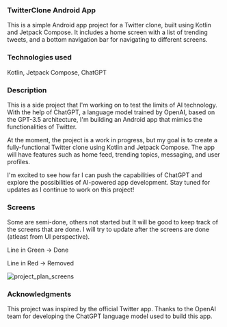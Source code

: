 <h3>TwitterClone Android App</h3>

This is a simple Android app project for a Twitter clone, built using Kotlin and Jetpack Compose. It includes a home screen with a list of trending tweets, and a bottom navigation bar for navigating to different screens.

 <h3>Technologies used</h3>

Kotlin, Jetpack Compose, ChatGPT

 <h3>Description</h3>
This is a side project that I'm working on to test the limits of AI technology. With the help of ChatGPT, a language model trained by OpenAI, based on the GPT-3.5 architecture, I'm building an Android app that mimics the functionalities of Twitter.

At the moment, the project is a work in progress, but my goal is to create a fully-functional Twitter clone using Kotlin and Jetpack Compose. The app will have features such as home feed, trending topics, messaging, and user profiles.

I'm excited to see how far I can push the capabilities of ChatGPT and explore the possibilities of AI-powered app development. Stay tuned for updates as I continue to work on this project!

 <h3>Screens</h3>
 Some are semi-done, others not started but It will be good to keep track of the screens that are done. 
 I will try to update after the screens are done (atleast from UI perspective).
 
 
 
 Line in Green -> Done
 
 Line in Red -> Removed
 
![project_plan_screens](https://user-images.githubusercontent.com/84868186/233862058-091775ad-c5e8-45a6-a9a6-af3c07821851.png)


 <h3>Acknowledgments</h3>
This project was inspired by the official Twitter app.
Thanks to the OpenAI team for developing the ChatGPT language model used to build this app.
